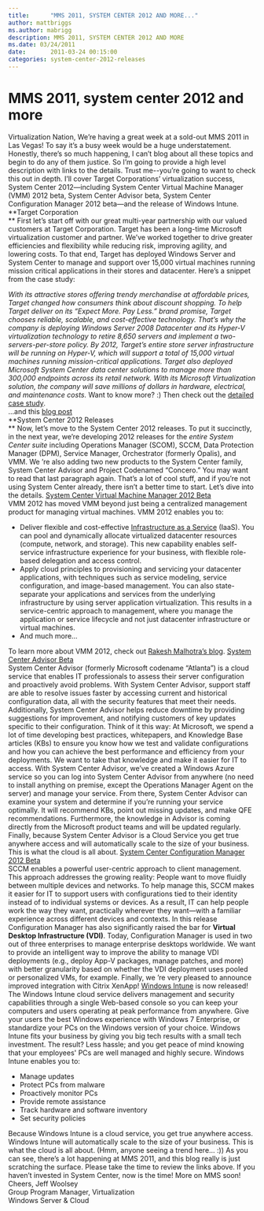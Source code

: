 ```yaml
---
title:      "MMS 2011, SYSTEM CENTER 2012 AND MORE..."
author: mattbriggs
ms.author: mabrigg
description: MMS 2011, SYSTEM CENTER 2012 AND MORE
ms.date: 03/24/2011
date:       2011-03-24 00:15:00
categories: system-center-2012-releases
---
```

# MMS 2011, system center 2012 and more

Virtualization Nation, We’re having a great week at a sold-out MMS 2011 in Las Vegas! To say it’s a busy week would be a huge understatement. Honestly, there’s so much happening, I can’t blog about all these topics and begin to do any of them justice. So I’m going to provide a high level description with links to the details. Trust me--you’re going to want to check this out in depth. I’ll cover Target Corporations’ virtualization success, System Center 2012—including System Center Virtual Machine Manager (VMM) 2012 beta, System Center Advisor beta, System Center Configuration Manager 2012 beta—and the release of Windows Intune. **Target Corporation  
** First let’s start off with our great multi-year partnership with our valued customers at Target Corporation. Target has been a long-time Microsoft virtualization customer and partner. We’ve worked together to drive greater efficiencies and flexibility while reducing risk, improving agility, and lowering costs. To that end, Target has deployed Windows Server and System Center to manage and support over 15,000 virtual machines running mission critical applications in their stores and datacenter. Here’s a snippet from the case study: 

_With its attractive stores offering trendy merchandise at affordable prices, Target changed how consumers think about discount shopping. To help Target deliver on its “Expect More. Pay Less.” brand promise, Target chooses reliable, scalable, and cost-effective technology. That’s why the company is deploying Windows Server 2008 Datacenter and its Hyper-V virtualization technology to retire 8,650 servers and implement a two-servers-per-store policy. By 2012, Target’s entire store server infrastructure will be running on Hyper-V, which will support a total of 15,000 virtual machines running mission-critical applications. Target also deployed Microsoft System Center data center solutions to manage more than 300,000 endpoints across its retail network. With its Microsoft Virtualization solution, the company will save millions of dollars in hardware, electrical, and maintenance costs._ Want to know more? :) Then check out the [detailed case study](https://www.microsoft.com/casestudies/Windows-Server-2008-R2-Datacenter/Target-Corporation/Large-Retailer-Relies-on-a-Virtual-Solution-to-Deliver-Optimal-Shopping-Experience/4000009407).   
…and this [blog post](https://blogs.technet.com/b/virtualization/archive/2011/03/21/customer-spotlight-target-corp-eliminates-performance-bottlenecks-with-hyper-v.aspx)   
**System Center 2012 Releases  
** Now, let’s move to the System Center 2012 releases. To put it succinctly, in the next year, we’re developing 2012 releases for the _entire System Center suite_ including Operations Manager (SCOM), SCCM, Data Protection Manager (DPM), Service Manager, Orchestrator (formerly Opalis), and VMM. We ’re also adding two new products to the System Center family, System Center Advisor and Project Codenamed “Concero.” You may want to read that last paragraph again. That’s a lot of cool stuff, and if you’re not using System Center already, there isn’t a better time to start. Let’s dive into the details. [System Center Virtual Machine Manager 2012 Beta  
](https://www.microsoft.com/systemcenter/en/us/virtual-machine-manager/vm-vnext-beta.aspx)VMM 2012 has moved VMM beyond just being a centralized management product for managing virtual machines. VMM 2012 enables you to:

  * Deliver flexible and cost-effective [Infrastructure as a Service](https://www.microsoft.com/virtualization/en/us/private-cloud.aspx) (IaaS). You can pool and dynamically allocate virtualized datacenter resources (compute, network, and storage). This new capability enables self-service infrastructure experience for your business, with flexible role-based delegation and access control. 
  * Apply cloud principles to provisioning and servicing your datacenter applications, with techniques such as service modeling, service configuration, and image-based management. You can also state-separate your applications and services from the underlying infrastructure by using server application virtualization. This results in a service-centric approach to management, where you manage the application or service lifecycle and not just datacenter infrastructure or virtual machines. 
  * And much more…

To learn more about VMM 2012, check out [Rakesh Malhotra’s blog](https://bit.ly/fiSZlg). [System Center Advisor Beta  
](https://www.microsoft.com/systemcenter/en/us/Advisor.aspx)System Center Advisor (formerly Microsoft codename “Atlanta”) is a cloud service that enables IT professionals to assess their server configuration and proactively avoid problems. With System Center Advisor, support staff are able to resolve issues faster by accessing current and historical configuration data, all with the security features that meet their needs. Additionally, System Center Advisor helps reduce downtime by providing suggestions for improvement, and notifying customers of key updates specific to their configuration. Think of it this way: At Microsoft, we spend a lot of time developing best practices, whitepapers, and Knowledge Base articles (KBs) to ensure you know how we test and validate configurations and how you can achieve the best performance and efficiency from your deployments. We want to take that knowledge and make it easier for IT to access. With System Center Advisor, we’ve created a Windows Azure service so you can log into System Center Advisor from anywhere (no need to install anything on premise, except the Operations Manager Agent on the server) and manage your service. From there, System Center Advisor can examine your system and determine if you’re running your service optimally. It will recommend KBs, point out missing updates, and make QFE recommendations. Furthermore, the knowledge in Advisor is coming directly from the Microsoft product teams and will be updated regularly. Finally, because System Center Advisor is a Cloud Service you get true anywhere access and will automatically scale to the size of your business. This is what the cloud is all about. [System Center Configuration Manager 2012 Beta  
](https://www.microsoft.com/systemcenter/en/us/configuration-manager/cm-vnext-beta.aspx)SCCM enables a powerful user-centric approach to client management. This approach addresses the growing reality: People want to move fluidly between multiple devices and networks. To help manage this, SCCM makes it easier for IT to support users with configurations tied to their identity instead of to individual systems or devices. As a result, IT can help people work the way they want, practically wherever they want—with a familiar experience across different devices and contexts. In this release Configuration Manager has also significantly raised the bar for **Virtual Desktop Infrastructure (VDI)**. Today, Configuration Manager is used in two out of three enterprises to manage enterprise desktops worldwide. We want to provide an intelligent way to improve the ability to manage VDI deployments (e.g., deploy App-V packages, manage patches, and more) with better granularity based on whether the VDI deployment uses pooled or personalized VMs, for example. Finally, we ’re very pleased to announce improved integration with Citrix XenApp! [Windows Intune](https://www.windowsintune.com/) is now released!  
The Windows Intune cloud service delivers management and security capabilities through a single Web-based console so you can keep your computers and users operating at peak performance from anywhere. Give your users the best Windows experience with Windows 7 Enterprise, or standardize your PCs on the Windows version of your choice. Windows Intune fits your business by giving you big tech results with a small tech investment. The result? Less hassle; and you get peace of mind knowing that your employees' PCs are well managed and highly secure. Windows Intune enables you to: 

  * Manage updates
  * Protect PCs from malware
  * Proactively monitor PCs
  * Provide remote assistance
  * Track hardware and software inventory
  * Set security policies

Because Windows Intune is a cloud service, you get true anywhere access. Windows Intune will automatically scale to the size of your business. This is what the cloud is all about. (Hmm, anyone seeing a trend here… :)) As you can see, there’s a lot happening at MMS 2011, and this blog really is just scratching the surface. Please take the time to review the links above. If you haven’t invested in System Center, now is the time! More on MMS soon! Cheers, Jeff Woolsey  
Group Program Manager, Virtualization  
Windows Server & Cloud 

 

